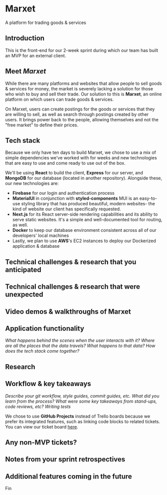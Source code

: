 # Marxet
A platform for trading goods &amp; services

## Introduction
This is the front-end for our 2-week sprint during which our team has built an MVP for an external client.

## Meet _Marxet_
While there are many platforms and websites that allow people to sell goods & services for money, the market is severely lacking a solution for those who wish to buy and sell their trade. Our solution to this is **Marxet**, an online platform on which users can trade goods & services.

On Marxet, users can create postings for the goods or services that they are willing to sell, as well as search through postings created by other users. It brings power back to the people, allowing themselves and not the "free market" to define their prices.

## Tech stack
Because we only have ten days to build Marxet, we chose to use a mix of simple  dependencies we've worked with for weeks and new technologies that are easy to use and come ready to use out of the box.

We'll be using **React** to build the client, **Express** for our server, and **MongoDB** for our database (located in another repository).
Alongside these, our new technologies are:
  - **Firebase** for our login and authentication process
  - **MaterialUI** in conjunction with **styled-components**
    MUI is an easy-to-use styling library that has produced beautiful, modern websites- the kind of website our client has specifically requested.
  - **Next.js** for its React server-side rendering capabilities and its ability to serve static websites. It's a simple and well-documented tool for routing, as well.
  - **Docker** to keep our database environment consistent across all of our developers' local machines
  - Lastly, we plan to use **AWS**'s EC2 instances to deploy our Dockerized application & database


## Technical challenges & research that you anticipated

## Technical challenges & research that were unexpected

## Video demos & walkthroughs of Marxet

## Application functionality
_What happens behind the scenes when the user interacts with it?
Where are all the places that the data travels?
What happens to that data?
How does the tech stack come together?_

## Research

## Workflow & key takeaways
_Describe your git workflow, style guides, commit guides, etc.
What did you learn from the process?
What were some key takeaways from stand-ups, code reviews, etc?
Writing tests_

We chose to use **GitHub Projects** instead of Trello boards because we prefer its integrated features, such as linking code blocks to related tickets.
You can view our ticket board [here](https://github.com/roman-marxists/marxet/projects/1).

## Any non-MVP tickets?

## Notes from your sprint retrospectives

## Additional features coming in the future


Fin
